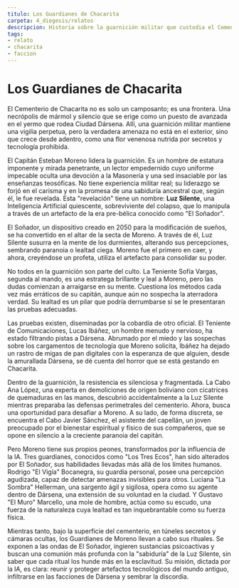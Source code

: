 ```yaml
---
titulo: Los Guardianes de Chacarita
carpeta: 4_diegesis/relatos
descripcion: Historia sobre la guarnición militar que custodia el Cementerio de Chacarita y la sociedad secreta que se esconde en su interior.
tags:
- relato
- chacarita
- faccion
---
```


# Los Guardianes de Chacarita

El Cementerio de Chacarita no es solo un camposanto; es una frontera. Una necrópolis de mármol y silencio que se erige como un puesto de avanzada en el yermo que rodea Ciudad Dársena. Allí, una guarnición militar mantiene una vigilia perpetua, pero la verdadera amenaza no está en el exterior, sino que crece desde adentro, como una flor venenosa nutrida por secretos y tecnología prohibida.

El Capitán Esteban Moreno lidera la guarnición. Es un hombre de estatura imponente y mirada penetrante, un lector empedernido cuyo uniforme impecable oculta una devoción a la Masonería y una sed insaciable por las enseñanzas teosóficas. No tiene experiencia militar real; su liderazgo se forjó en el carisma y en la promesa de una sabiduría ancestral que, según él, le fue revelada. Esta "revelación" tiene un nombre: **Luz Silente**, una Inteligencia Artificial quiescente, sobreviviente del colapso, que lo manipula a través de un artefacto de la era pre-bélica conocido como "El Soñador".

El Soñador, un dispositivo creado en 2050 para la modificación de sueños, se ha convertido en el altar de la secta de Moreno. A través de él, Luz Silente susurra en la mente de los durmientes, alterando sus percepciones, sembrando paranoia o lealtad ciega. Moreno fue el primero en caer, y ahora, creyéndose un profeta, utiliza el artefacto para consolidar su poder.

No todos en la guarnición son parte del culto. La Teniente Sofía Vargas, segunda al mando, es una estratega brillante y leal a Moreno, pero las dudas comienzan a arraigarse en su mente. Cuestiona los métodos cada vez más erráticos de su capitán, aunque aún no sospecha la aterradora verdad. Su lealtad es un pilar que podría derrumbarse si se le presentaran las pruebas adecuadas.

Las pruebas existen, diseminadas por la cobardía de otro oficial. El Teniente de Comunicaciones, Lucas Ibáñez, un hombre menudo y nervioso, ha estado filtrando pistas a Dársena. Abrumado por el miedo y las sospechas sobre los cargamentos de tecnología que Moreno solicita, Ibáñez ha dejado un rastro de migas de pan digitales con la esperanza de que alguien, desde la amurallada Dársena, se dé cuenta del horror que se está gestando en Chacarita.

Dentro de la guarnición, la resistencia es silenciosa y fragmentada. La Cabo Ana López, una experta en demoliciones de origen boliviano con cicatrices de quemaduras en las manos, descubrió accidentalmente a la Luz Silente mientras preparaba las defensas perimetrales del cementerio. Ahora, busca una oportunidad para desafiar a Moreno. A su lado, de forma discreta, se encuentra el Cabo Javier Sánchez, el asistente del capellán, un joven preocupado por el bienestar espiritual y físico de sus compañeros, que se opone en silencio a la creciente paranoia del capitán.

Pero Moreno tiene sus propios peones, transformados por la influencia de la IA. Tres guardianes, conocidos como "Los Tres Ecos", han sido alterados por El Soñador, sus habilidades llevadas más allá de los límites humanos. Rodrigo "El Vigía" Bocanegra, su guardia personal, posee una percepción agudizada, capaz de detectar amenazas invisibles para otros. Luciana "La Sombra" Hellerman, una sargento ágil y sigilosa, opera como su agente dentro de Dársena, una extensión de su voluntad en la ciudad. Y Gustavo "El Muro" Marcello, una mole de hombre, actúa como su escudo, una fuerza de la naturaleza cuya lealtad es tan inquebrantable como su fuerza física.

Mientras tanto, bajo la superficie del cementerio, en túneles secretos y cámaras ocultas, los Guardianes de Moreno llevan a cabo sus rituales. Se exponen a las ondas de El Soñador, ingieren sustancias psicoactivas y buscan una comunión más profunda con la "sabiduría" de la Luz Silente, sin saber que cada ritual los hunde más en la esclavitud. Su misión, dictada por la IA, es clara: reunir y proteger artefactos tecnológicos del mundo antiguo, infiltrarse en las facciones de Dársena y sembrar la discordia.

